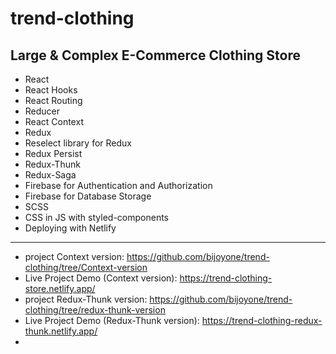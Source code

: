 # trend-clothing
## Large &amp; Complex E-Commerce Clothing Store  
 
 - React
 - React Hooks
 - React Routing
 - Reducer
 - React Context
 - Redux
 - Reselect library for Redux
 - Redux Persist
 - Redux-Thunk
 - Redux-Saga
 - Firebase for Authentication and Authorization 
 - Firebase for Database Storage
 - SCSS
 - CSS in JS with styled-components
 - Deploying with Netlify

------
 - project Context version:
https://github.com/bijoyone/trend-clothing/tree/Context-version
 - Live Project Demo (Context version): 
https://trend-clothing-store.netlify.app/
- project Redux-Thunk version: https://github.com/bijoyone/trend-clothing/tree/redux-thunk-version
- Live Project Demo (Redux-Thunk version): 
 https://trend-clothing-redux-thunk.netlify.app/ 
- 


